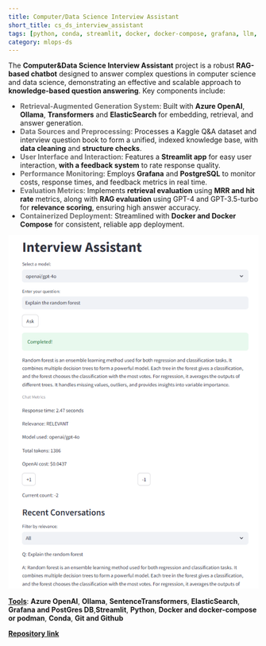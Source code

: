 ```yaml
---
title: Computer/Data Science Interview Assistant
short_title: cs_ds_interview_assistant
tags: [python, conda, streamlit, docker, docker-compose, grafana, llm, elastic-search, sql]
category: mlops-ds
---
```


The **Computer&Data Science Interview Assistant** project is a robust **RAG-based chatbot** designed to answer complex questions in computer science and data science, demonstrating an effective and scalable approach to **knowledge-based question answering**. Key components include:

- <span style="color:#6e6e6e">**Retrieval-Augmented Generation System**</span>: Built with **Azure OpenAI**, **Ollama**, **Transformers** and **ElasticSearch** for embedding, retrieval, and answer generation.
- <span style="color:#6e6e6e">**Data Sources and Preprocessing**</span>: Processes a Kaggle Q&A dataset and interview question book to form a unified, indexed knowledge base, with **data cleaning** and **structure checks**.
- <span style="color:#6e6e6e">**User Interface and Interaction**</span>: Features a **Streamlit app** for easy user interaction, **with a feedback system** to rate response quality.
- <span style="color:#6e6e6e">**Performance Monitoring**</span>: Employs **Grafana** and **PostgreSQL** to monitor costs, response times, and feedback metrics in real time.
- <span style="color:#6e6e6e">**Evaluation Metrics**</span>: Implements **retrieval evaluation** using **MRR and hit rate** metrics, along with **RAG evaluation** using GPT-4 and GPT-3.5-turbo for **relevance scoring**, ensuring high answer accuracy.
- <span style="color:#6e6e6e">**Containerized Deployment**</span>: Streamlined with **Docker and Docker Compose** for consistent, reliable app deployment.

<img src="assets/images/cs_theory_app.png?raw=true"/>

<u><b>Tools</b></u>: **Azure OpenAI**, **Ollama**, **SentenceTransformers**, **ElasticSearch**, **Grafana and PostGres DB**,**Streamlit**, **Python**, **Docker and docker-compose or podman**, **Conda**, **Git and Github**

<strong>[Repository link](https://github.com/AlmudenaZhou/Factories-PygameBoardGame)</strong>